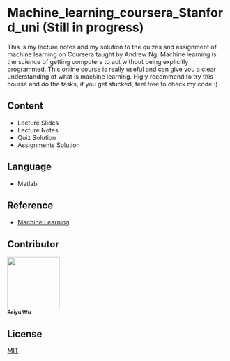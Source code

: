 # Machine_learning_coursera_Stanford_uni (Still in progress)

This is my lecture notes and my solution to the quizes and assignment of machine learning on Coursera taught by Andrew Ng. Machine learning is the science of getting computers to act without being explicitly programmed. This online course is really useful and can give you a clear understanding of what is machine learning. Higly recommend to try this course and do the tasks, if you get stucked, feel free to check my code :) 

## Content

* Lecture Slides
* Lecture Notes
* Quiz Solution
* Assignments Solution

## Language

* Matlab

## Reference

* [Machine Learning](https://www.coursera.org/learn/machine-learning)


## Contributor
<td align="center"><a href="https://github.com/PeiyuOwO"><img src="https://avatars2.githubusercontent.com/u/56665146" width="120px;" alt=""/><br /><sub><b>Peiyu Wu</b></sub></a></td>

## License
[MIT](https://choosealicense.com/licenses/mit/)
